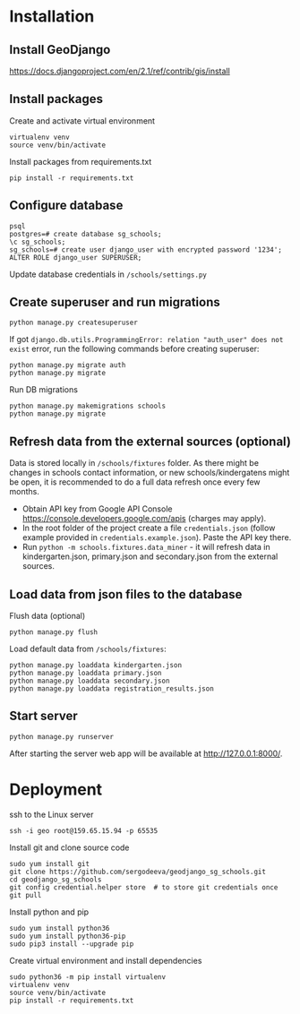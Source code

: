 # Installation

## Install GeoDjango
https://docs.djangoproject.com/en/2.1/ref/contrib/gis/install

## Install packages
Create and activate virtual environment
```
virtualenv venv
source venv/bin/activate
```

Install packages from requirements.txt
```
pip install -r requirements.txt
```

## Configure database
```
psql
postgres=# create database sg_schools;
\c sg_schools;
sg_schools=# create user django_user with encrypted password '1234';
ALTER ROLE django_user SUPERUSER;
```
Update database credentials in `/schools/settings.py`

## Create superuser and run migrations
```
python manage.py createsuperuser
```

If got `django.db.utils.ProgrammingError: relation "auth_user" does not exist` error, run the following commands before creating superuser:
```
python manage.py migrate auth
python manage.py migrate
```

Run DB migrations
```
python manage.py makemigrations schools
python manage.py migrate
```

## Refresh data from the external sources (optional)
Data is stored locally in `/schools/fixtures` folder. As there might be changes in schools contact information, or new schools/kindergatens might be open, it is recommended to do a full data refresh once every few months.

* Obtain API key from Google API Console https://console.developers.google.com/apis (charges may apply).
* In the root folder of the project create a file `credentials.json` (follow example provided in `credentials.example.json`). Paste the API key there.
* Run `python -m schools.fixtures.data_miner` - it will refresh data in kindergarten.json, primary.json and secondary.json from the external sources.

## Load data from json files to the database
Flush data (optional)
```
python manage.py flush
```

Load default data from `/schools/fixtures`:
```
python manage.py loaddata kindergarten.json
python manage.py loaddata primary.json
python manage.py loaddata secondary.json
python manage.py loaddata registration_results.json
```

## Start server
```
python manage.py runserver
 ```
After starting the server web app will be available at http://127.0.0.1:8000/.

# Deployment
ssh to the Linux server
```
ssh -i geo root@159.65.15.94 -p 65535
```

Install git and clone source code
```
sudo yum install git
git clone https://github.com/sergodeeva/geodjango_sg_schools.git
cd geodjango_sg_schools
git config credential.helper store  # to store git credentials once
git pull
```

Install python and pip
```
sudo yum install python36
sudo yum install python36-pip
sudo pip3 install --upgrade pip
```

Create virtual environment and install dependencies
```
sudo python36 -m pip install virtualenv
virtualenv venv
source venv/bin/activate
pip install -r requirements.txt
```


